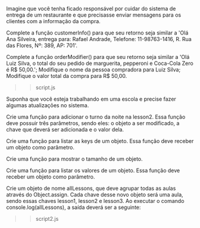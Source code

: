 Imagine que você tenha ficado responsável por cuidar do sistema de entrega de um restaurante e que precisasse enviar mensagens para os clientes com a informação da compra.

Complete a função customerInfo() para que seu retorno seja similar a 'Olá Ana Silveira, entrega para: Rafael Andrade, Telefone: 11-98763-1416, R. Rua das Flores, Nº: 389, AP: 701'.

Complete a função orderModifier() para que seu retorno seja similar a 'Olá Luiz Silva, o total do seu pedido de marguerita, pepperoni e Coca-Cola Zero é R$ 50,00.';
Modifique o nome da pessoa compradora para Luiz Silva;
Modifique o valor total da compra para R$ 50,00.

> > script.js

Suponha que você esteja trabalhando em uma escola e precise fazer algumas atualizações no sistema.

Crie uma função para adicionar o turno da noite na lesson2. Essa função deve possuir três parâmetros, sendo eles: o objeto a ser modificado, a chave que deverá ser adicionada e o valor dela.

Crie uma função para listar as keys de um objeto. Essa função deve receber um objeto como parâmetro.

Crie uma função para mostrar o tamanho de um objeto.

Crie uma função para listar os valores de um objeto. Essa função deve receber um objeto como parâmetro.

Crie um objeto de nome allLessons, que deve agrupar todas as aulas através do Object.assign. Cada chave desse novo objeto será uma aula, sendo essas chaves lesson1, lesson2 e lesson3. Ao executar o comando console.log(allLessons), a saída deverá ser a seguinte:


>> script2.js